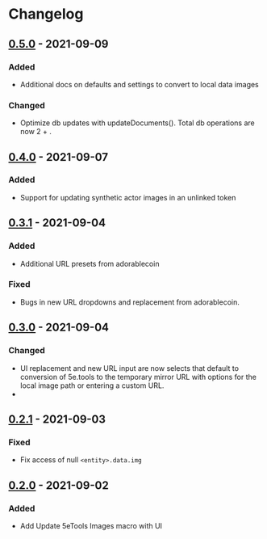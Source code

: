 # Changelog

## [0.5.0] - 2021-09-09

### Added

- Additional docs on defaults and settings to convert to local data images

### Changed

- Optimize db updates with updateDocuments(). Total db operations are now 2 + <number of scenes>.

## [0.4.0] - 2021-09-07

### Added

- Support for updating synthetic actor images in an unlinked token

## [0.3.1] - 2021-09-04

### Added

- Additional URL presets from adorablecoin

### Fixed

- Bugs in new URL dropdowns and replacement from adorablecoin.

## [0.3.0] - 2021-09-04

### Changed

- UI replacement and new URL input are now selects that default to conversion of 5e.tools to the temporary mirror URL with options for the local image path or entering a custom URL.
-
## [0.2.1] - 2021-09-03

### Fixed

- Fix access of null `<entity>.data.img`

## [0.2.0] - 2021-09-02

### Added

- Add Update 5eTools Images macro with UI

[0.5.0]: https://github.com/surged20/foundryvtt-update-image-macro/compare/0.4.0...0.5.0
[0.4.0]: https://github.com/surged20/foundryvtt-update-image-macro/compare/0.3.1...0.4.0
[0.3.1]: https://github.com/surged20/foundryvtt-update-image-macro/compare/0.3.0...0.3.1
[0.3.0]: https://github.com/surged20/foundryvtt-update-image-macro/compare/0.2.1...0.3.0
[0.2.1]: https://github.com/surged20/foundryvtt-update-image-macro/compare/0.2.0...0.2.1
[0.2.0]: https://github.com/surged20/foundryvtt-update-image-macro/releases/tag/0.2.0
